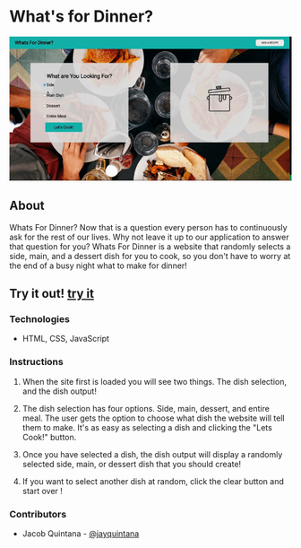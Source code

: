 # What's for Dinner?

![App Demo](https://github.com/Jayquintana/whats-for-dinner/blob/main/assets/whats%20for%20din%20gif.gif)

## About
Whats For Dinner? Now that is a question every person has to continuously ask for the rest of our lives. Why not leave it up to our application to answer that question for you? Whats For Dinner is a website that randomly selects a side, main, and a dessert dish for you to cook, so you don't have to worry at the end of a busy night what to make for dinner!

## Try it out! [try it](https://jayquintana.github.io/whats-for-dinner/)

### Technologies

* HTML, CSS, JavaScript

### Instructions

1. When the site first is loaded you will see two things. The dish selection, and the dish output!

2. The dish selection has four options. Side, main, dessert, and entire meal. The user gets the option to choose what dish the website will tell them to make. It's as easy as selecting a dish and clicking the "Lets Cook!" button.

3. Once you have selected a dish, the dish output will display a randomly selected side, main, or dessert dish that you should create!

4. If you want to select another dish at random, click the clear button and start over !

### Contributors
- Jacob Quintana - [@jayquintana](https://github.com/Jayquintana)
